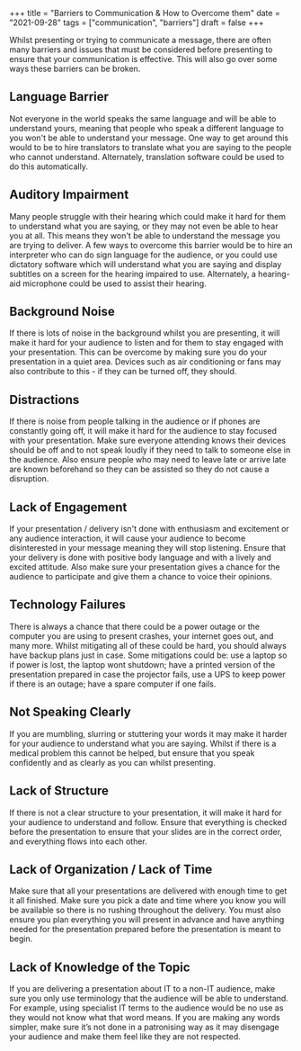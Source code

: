 +++
title = "Barriers to Communication & How to Overcome them"
date = "2021-09-28"
tags = ["communication", "barriers"]
draft = false
+++

Whilst presenting or trying to communicate a message, there are often many barriers and issues that must be considered before presenting to ensure that your communication is effective. This will also go over some ways these barriers can be broken.

## Language Barrier
Not everyone in the world speaks the same language and will be able to understand yours, meaning that people who speak a different language to you won't be able to understand your message. One way to get around this would to be to hire translators to translate what you are saying to the people who cannot understand. Alternately, translation software could be used to do this automatically.

## Auditory Impairment
Many people struggle with their hearing which could make it hard for them to understand what you are saying, or they may not even be able to hear you at all. This means they won't be able to understand the message you are trying to deliver. A few ways to overcome this barrier would be to hire an interpreter who can do sign language for the audience, or you could use dictatory software which will understand what you are saying and display subtitles on a screen for the hearing impaired to use. Alternately, a hearing-aid microphone could be used to assist their hearing.

## Background Noise
If there is lots of noise in the background whilst you are presenting, it will make it hard for your audience to listen and for them to stay engaged with your presentation. This can be overcome by making sure you do your presentation in a quiet area. Devices such as air conditioning or fans may also contribute to this - if they can be turned off, they should.

## Distractions
If there is noise from people talking in the audience or if phones are constantly going off, it will make it hard for the audience to stay focused with your presentation. Make sure everyone attending knows their devices should be off and to not speak loudly if they need to talk to someone else in the audience. Also ensure people who may need to leave late or arrive late are known beforehand so they can be assisted so they do not cause a disruption.

## Lack of Engagement
If your presentation / delivery isn't done with enthusiasm and excitement or any audience interaction, it will cause your audience to become disinterested in your message meaning they will stop listening. Ensure that your delivery is done with positive body language and with a lively and excited attitude. Also make sure your presentation gives a chance for the audience to participate and give them a chance to voice their opinions.

## Technology Failures
There is always a chance that there could be a power outage or the computer you are using to present crashes, your internet goes out, and many more. Whilst mitigating all of these could be hard, you should always have backup plans just in case. Some mitigations could be: use a laptop so if power is lost, the laptop wont shutdown; have a printed version of the presentation prepared in case the projector fails, use a UPS to keep power if there is an outage; have a spare computer if one fails.

## Not Speaking Clearly
If you are mumbling, slurring or stuttering your words it may make it harder for your audience to understand what you are saying. Whilst if there is a medical problem this cannot be helped, but ensure that you speak confidently and as clearly as you can whilst presenting.

## Lack of Structure
If there is not a clear structure to your presentation, it will make it hard for your audience to understand and follow. Ensure that everything is checked before the presentation to ensure that your slides are in the correct order, and everything flows into each other.

## Lack of Organization / Lack of Time
Make sure that all your presentations are delivered with enough time to get it all finished. Make sure you pick a date and time where you know you will be available so there is no rushing throughout the delivery. You must also ensure you plan everything you will present in advance and have anything needed for the presentation prepared before the presentation is meant to begin.

## Lack of Knowledge of the Topic
If you are delivering a presentation about IT to a non-IT audience, make sure you only use terminology that the audience will be able to understand. For example, using specialist IT terms to the audience would be no use as they would not know what that word means. If you are making any words simpler, make sure it’s not done in a patronising way as it may disengage your audience and make them feel like they are not respected.

